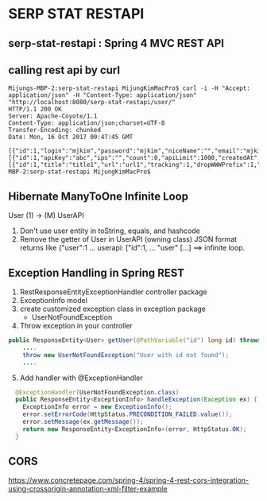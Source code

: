 # SERP STAT RESTAPI


## serp-stat-restapi : Spring 4 MVC REST API

## calling rest api by curl
```
Mijungs-MBP-2:serp-stat-restapi MijungKimMacPro$ curl -i -H "Accept: application/json" -H "Content-Type: application/json" "http://localhost:8080/serp-stat-restapi/user/"
HTTP/1.1 200 OK
Server: Apache-Coyote/1.1
Content-Type: application/json;charset=UTF-8
Transfer-Encoding: chunked
Date: Mon, 16 Oct 2017 00:47:45 GMT

[{"id":1,"login":"mjkim","password":"mjkim","niceName":"","email":"mjkim@gmail.com","createdAt":null,"updatedAt":null,"deletedAt":null,"deleted":0,"userAPIs":[{"id":1,"apiKey":"abc","ips":"","count":0,"apiLimit":1000,"createdAt":null,"updatedAt":null,"deleted":0}],"sites":[{"id":1,"title":"title1","url":"url1","tracking":1,"dropWWWPrefix":1,"dropDirectories":0,"contactEmail":null,"treatNonRankingAs":null,"nonRankingValue":null,"createdAt":1508050800000,"updatedAt":1508050800000,"deleted":0}]}]Mijungs-MBP-2:serp-stat-restapi MijungKimMacPro$
```



## Hibernate ManyToOne Infinite Loop
User (1) -> (M) UserAPI
1. Don't use user entity in toString, equals, and hashcode
2. Remove the getter of User in UserAPI (owning class)
    JSON format returns like {"user":1 ... userapi: ["id":1, ... "user" [...] ==> infinite loop.

## Exception Handling in Spring REST
1. RestResponseEntityExceptionHandler controller package
2. ExceptionInfo model
3. create customized exception class in exception package
    * UserNotFoundException
4. Throw exception in your controller
```java
public ResponseEntity<User> getUser(@PathVariable("id") long id) throws UserNotFoundException {
    ....
    throw new UserNotFoundException("User with id not found");
    ....
```
5. Add handler with @ExceptionHandler
```java
  @ExceptionHandler(UserNotFoundException.class)
  public ResponseEntity<ExceptionInfo> handleException(Exception ex) {
    ExceptionInfo error = new ExceptionInfo();
    error.setErrorCode(HttpStatus.PRECONDITION_FAILED.value());
    error.setMessage(ex.getMessage());
    return new ResponseEntity<ExceptionInfo>(error, HttpStatus.OK);
  }
```

## CORS
https://www.concretepage.com/spring-4/spring-4-rest-cors-integration-using-crossorigin-annotation-xml-filter-example


